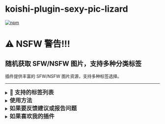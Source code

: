 # koishi-plugin-sexy-pic-lizard

[![npm](https://img.shields.io/npm/v/koishi-plugin-sexy-pic-lizard?style=flat-square)](https://www.npmjs.com/package/koishi-plugin-sexy-pic-lizard)

# ⚠️ NSFW 警告!!!  
## **随机获取 SFW/NSFW 图片，支持多种分类标签**  
插件提供丰富的 SFW/NSFW 图片资源，支持多种标签选择。  

---

<details>
<summary><strong><span style="font-size: 1.3em; color: #2a2a2a;">📌 支持的标签列表</span></strong></summary>

### ✅ **SFW 标签（适合所有人）**
- \`holo\`、\`neko\`、\`kemonomimi\`、\`kanna\`、\`coffee\`、\`food\`

### 🔞 **NSFW 标签（请注意环境）**
- \`hass\`、\`hmidriff\`、\`pgif\`、\`4k\`、\`hentai\`、\`hneko\`、\`hkitsune\`、\`hanal\`
- \`ass\`、\`thigh\`、\`hthigh\`、\`paizuri\`、\`boobs\`、\`hboobs\`

### ⚠ **重口味标签（请酌情使用）**
- \`anal\`、\`gonewild\`、\`pussy\`、\`tentacle\`

### 🏳️‍🌈 **你是男同吗？（BL 向）**
- \`yaoi\`

</details>

<details>
<summary><strong><span style="font-size: 1.3em; color: #2a2a2a;">使用方法</span></strong></summary>

### **随机获取图片**
#### 示例：
<pre style="background-color: #f4f4f4; padding: 10px; border-radius: 4px; border: 1px solid #ddd;">pic // 获取随机图片</pre>

### **指定标签获取图片**
#### 示例：
<pre style="background-color: #f4f4f4; padding: 10px; border-radius: 4px; border: 1px solid #ddd;">pic boobs // 获取 boobs 图片</pre>

### **获取多张图片**
#### 示例：
<pre style="background-color: #f4f4f4; padding: 10px; border-radius: 4px; border: 1px solid #ddd;">pic boobs -c 5 // 获取 5 张 boobs 图片（不输入则默认5张，可通过配置修改</pre>

</details>

<details>
<summary><strong><span style="font-size: 1.3em; color: #2a2a2a;">如果要反馈建议或报告问题</span></strong></summary>

<strong>可以[点这里](https://github.com/lizard0126/sexy-pic-lizard/issues)创建议题~</strong>
</details>

<details>
<summary><strong><span style="font-size: 1.3em; color: #2a2a2a;">如果喜欢我的插件</span></strong></summary>

<strong>可以[请我喝可乐](https://ifdian.net/a/lizard0126)，没准就有动力更新新功能了~</strong>
</details>